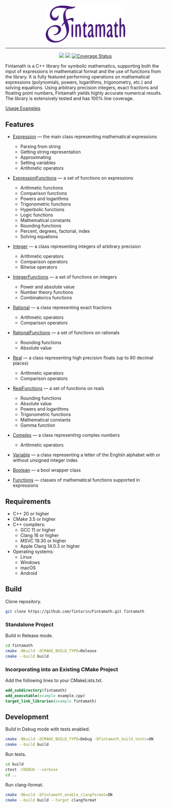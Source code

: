 <p align="center">
  <img src="./docs/images/logo.svg" alt="drawing" width="250"/>
</p>

---

<p align="center">
  <a href="https://github.com/fintarin/Fintamath/actions/workflows/build.yml"><img src="https://github.com/fintarin/Fintamath/actions/workflows/build.yml/badge.svg"></a>
  <a href="https://sonarcloud.io/summary/new_code?id=fintarin_Fintamath"><img src="https://sonarcloud.io/api/project_badges/measure?project=fintarin_Fintamath&metric=alert_status"/></a>
  <a href='https://coveralls.io/github/fintarin/Fintamath'><img src='https://coveralls.io/repos/github/fintarin/Fintamath/badge.svg?branch=master' alt='Coverage Status'/></a>
</p>

Fintamath is a C++ library for symbolic mathematics, supporting both the input of expressions in mathematical format and the use of functions from the library. It is fully featured performing operations on mathematical expressions (polynomials, powers, logarithms, trigonometry, etc.) and solving equations. Using arbitrary precision integers, exact fractions and floating point numbers, Fintamath yields highly accurate numerical results. The library is extensively tested and has 100% line coverage.

[Usage Examples](tests/src/FintamathTests.cpp)

## Features

* [Expression](https://github.com/fintarin/Fintamath/blob/master/include/fintamath/expressions/Expression.hpp) — the main class representing mathematical expressions
  * Parsing from string
  * Getting string representation
  * Approximating
  * Setting variables
  * Arithmetic operators

* [ExpressionFunctions](https://github.com/fintarin/Fintamath/blob/master/include/fintamath/expressions/ExpressionFunctions.hpp) — a set of functions on expressions
  * Arithmetic functions
  * Comparison functions
  * Powers and logarithms
  * Trigonometric functions
  * Hyperbolic functions
  * Logic functions
  * Mathematical constants
  * Rounding functions
  * Percent, degrees, factorial, index
  * Solving equations

* [Integer](https://github.com/fintarin/Fintamath/blob/master/include/fintamath/numbers/Integer.hpp) — a class representing integers of arbitrary precision
  * Arithmetic operators
  * Comparison operators
  * Bitwise operators

* [IntegerFunctions](https://github.com/fintarin/Fintamath/blob/master/include/fintamath/numbers/IntegerFunctions.hpp) — a set of functions on integers
  * Power and absolute value
  * Number theory functions
  * Combinatorics functions

* [Rational](https://github.com/fintarin/Fintamath/blob/master/include/fintamath/numbers/Rational.hpp) — a class representing exact fractions
  * Arithmetic operators
  * Comparison operators

* [RationalFunctions](https://github.com/fintarin/Fintamath/blob/master/include/fintamath/numbers/RationalFunctions.hpp) — a set of functions on rationals
  * Rounding functions
  * Absolute value

* [Real](https://github.com/fintarin/Fintamath/blob/master/include/fintamath/numbers/Real.hpp) — a class representing high precision floats (up to 80 decimal places)
  * Arithmetic operators
  * Comparison operators

* [RealFunctions](https://github.com/fintarin/Fintamath/blob/master/include/fintamath/numbers/RealFunctions.hpp) — a set of functions on reals
  * Rounding functions
  * Absolute value
  * Powers and logarithms
  * Trigonometric functions
  * Mathematical constants
  * Gamma function

* [Complex](https://github.com/fintarin/Fintamath/blob/master/include/fintamath/numbers/Complex.hpp) — a class representing complex numbers
  * Arithmetic operators

* [Variable](https://github.com/fintarin/Fintamath/blob/master/include/fintamath/literals/Variable.hpp) — a class representing a letter of the English alphabet with or without unsigned integer index

* [Boolean](https://github.com/fintarin/Fintamath/blob/master/include/fintamath/literals/Boolean.hpp) — a bool wrapper class

* [Functions](https://github.com/fintarin/Fintamath/tree/master/include/fintamath/functions) — classes of mathematical functions supported in expressions

## Requirements

* C++ 20 or higher
* CMake 3.5 or higher
* C++ compilers:
  * GCC 11 or higher
  * Clang 16 or higher
  * MSVC 19.30  or higher
  * Apple Clang 14.0.3 or higher
* Operating systems:
  * Linux
  * Windows
  * macOS
  * Android

## Build

Clone repository.

```sh
git clone https://github.com/fintarin/Fintamath.git fintamath
```

### Standalone Project

Build in Release mode.

```sh
cd fintamath
cmake -Bbuild -DCMAKE_BUILD_TYPE=Release
cmake --build build
```

### Incorporating into an Existing CMake Project

Add the following lines to your CMakeLists.txt.

```cmake
add_subdirectory(fintamath)
add_executable(example example.cpp)
target_link_libraries(example fintamath)
```

## Development

Build in Debug mode with tests enabled.

```sh
cmake -Bbuild -DCMAKE_BUILD_TYPE=Debug -Dfintamath_build_tests=ON
cmake --build build
```

Run tests.

```sh
cd build
ctest -CDEBUG --verbose
cd ..
```

Run clang-format.

```sh
cmake -Bbuild -Dfintamath_enable_clangformat=ON
cmake --build build --target clangformat
```
